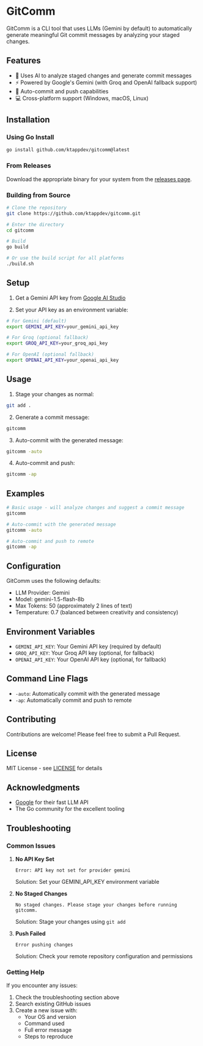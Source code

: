 # GitComm

GitComm is a CLI tool that uses LLMs (Gemini by default) to automatically generate meaningful Git commit messages by analyzing your staged changes.

## Features

- 🤖 Uses AI to analyze staged changes and generate commit messages
- ⚡ Powered by Google's Gemini (with Groq and OpenAI fallback support)
- 🚀 Auto-commit and push capabilities
- 💻 Cross-platform support (Windows, macOS, Linux)

## Installation

### Using Go Install

```bash
go install github.com/ktappdev/gitcomm@latest
```

### From Releases

Download the appropriate binary for your system from the [releases page](https://github.com/ktappdev/gitcomm/releases).

### Building from Source

```bash
# Clone the repository
git clone https://github.com/ktappdev/gitcomm.git

# Enter the directory
cd gitcomm

# Build
go build

# Or use the build script for all platforms
./build.sh
```

## Setup

1. Get a Gemini API key from [Google AI Studio](https://makersuite.google.com/app/apikey)

2. Set your API key as an environment variable:

```bash
# For Gemini (default)
export GEMINI_API_KEY=your_gemini_api_key

# For Groq (optional fallback)
export GROQ_API_KEY=your_groq_api_key

# For OpenAI (optional fallback)
export OPENAI_API_KEY=your_openai_api_key
```

## Usage

1. Stage your changes as normal:

```bash
git add .
```

2. Generate a commit message:

```bash
gitcomm
```

3. Auto-commit with the generated message:

```bash
gitcomm -auto
```

4. Auto-commit and push:

```bash
gitcomm -ap
```

## Examples

```bash
# Basic usage - will analyze changes and suggest a commit message
gitcomm

# Auto-commit with the generated message
gitcomm -auto

# Auto-commit and push to remote
gitcomm -ap
```

## Configuration

GitComm uses the following defaults:

- LLM Provider: Gemini
- Model: gemini-1.5-flash-8b
- Max Tokens: 50 (approximately 2 lines of text)
- Temperature: 0.7 (balanced between creativity and consistency)

## Environment Variables

- `GEMINI_API_KEY`: Your Gemini API key (required by default)
- `GROQ_API_KEY`: Your Groq API key (optional, for fallback)
- `OPENAI_API_KEY`: Your OpenAI API key (optional, for fallback)

## Command Line Flags

- `-auto`: Automatically commit with the generated message
- `-ap`: Automatically commit and push to remote

## Contributing

Contributions are welcome! Please feel free to submit a Pull Request.

## License

MIT License - see [LICENSE](LICENSE) for details

## Acknowledgments

- [Google](https://cloud.google.com/gemini) for their fast LLM API
- The Go community for the excellent tooling

## Troubleshooting

### Common Issues

1. **No API Key Set**

   ```
   Error: API key not set for provider gemini
   ```

   Solution: Set your GEMINI_API_KEY environment variable

2. **No Staged Changes**

   ```
   No staged changes. Please stage your changes before running gitcomm.
   ```

   Solution: Stage your changes using `git add`

3. **Push Failed**
   ```
   Error pushing changes
   ```
   Solution: Check your remote repository configuration and permissions

### Getting Help

If you encounter any issues:

1. Check the troubleshooting section above
2. Search existing GitHub issues
3. Create a new issue with:
   - Your OS and version
   - Command used
   - Full error message
   - Steps to reproduce
